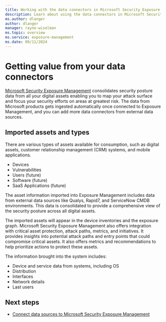 ```yaml
---
title: Working with the data connectors in Microsoft Security Exposure Management
description: Learn about using the data connectors in Microsoft Security Exposure Management.
ms.author: dlanger
author: dlanger
manager: rayne-wiselman
ms.topic: overview
ms.service: exposure-management
ms.date: 09/11/2024
---
```


# Getting value from your data connectors

[Microsoft Security Exposure Management](microsoft-security-exposure-management.md) consolidates security posture data from all your digital assets enabling you to map your attack surface and focus your security efforts on areas at greatest risk. The data from Microsoft products gets ingested automatically once connected to Exposure Management, and you can add more data connectors from external data sources.

## Imported assets and types

There are various types of assets available for consumption, such as digital assets, customer relationship management (CRM) systems, and mobile applications.

- Devices
- Vulnerabilities
- Users (future)
- Software (future)
- SaaS Applications (future)

The asset information imported into Exposure Management includes data from external data sources like Qualys, Rapid7, and ServiceNow CMDB environments. This data is consolidated to provide a comprehensive view of the security posture across all digital assets.

The imported assets will appear in the device inventories and the exposure graph. Microsoft Security Exposure Management also offers integration with critical asset protection, attack paths, metrics, and initiatives. It provides insights into potential attack paths and entry points that could compromise critical assets. It also offers metrics and recommendations to help prioritize actions to protect these assets.

The information brought into the system includes:

- Device and service data from systems, including OS
- Distribution
- Interfaces
- Network details
- Last users  

## Next steps

- [Connect data sources to Microsoft Security Exposure Management](connect-data-sources.md)
